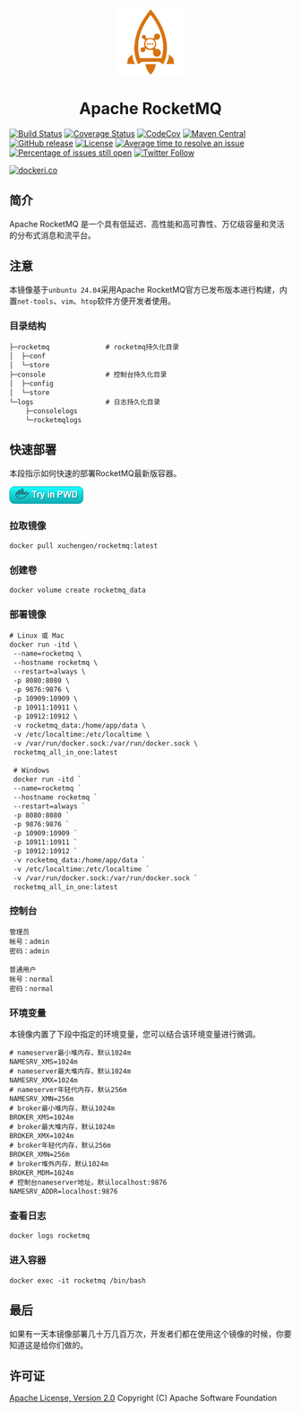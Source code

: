 <p align="center">
    <img width="120" height="120" src="https://raw.githubusercontent.com/Xuchengen/static/master/rocketmq/rmq-logo.png" alt="Apache RocketMQ">
    <h1 align="center">Apache RocketMQ</h1>
</p>

[![Build Status](https://travis-ci.org/apache/rocketmq.svg?branch=master)](https://travis-ci.org/apache/rocketmq)
[![Coverage Status](https://coveralls.io/repos/github/apache/rocketmq/badge.svg?branch=master)](https://coveralls.io/github/apache/rocketmq?branch=master)
[![CodeCov](https://codecov.io/gh/apache/rocketmq/branch/master/graph/badge.svg)](https://codecov.io/gh/apache/rocketmq)
[![Maven Central](https://maven-badges.herokuapp.com/maven-central/org.apache.rocketmq/rocketmq-all/badge.svg)](http://search.maven.org/#search%7Cga%7C1%7Corg.apache.rocketmq)
[![GitHub release](https://img.shields.io/badge/release-download-orange.svg)](https://rocketmq.apache.org/dowloading/releases)
[![License](https://img.shields.io/badge/license-Apache%202-4EB1BA.svg)](https://www.apache.org/licenses/LICENSE-2.0.html)
[![Average time to resolve an issue](http://isitmaintained.com/badge/resolution/apache/rocketmq.svg)](http://isitmaintained.com/project/apache/rocketmq "Average time to resolve an issue")
[![Percentage of issues still open](http://isitmaintained.com/badge/open/apache/rocketmq.svg)](http://isitmaintained.com/project/apache/rocketmq "Percentage of issues still open")
[![Twitter Follow](https://img.shields.io/twitter/follow/ApacheRocketMQ?style=social)](https://twitter.com/intent/follow?screen_name=ApacheRocketMQ)

[![dockeri.co](https://dockeri.co/image/xuchengen/rocketmq)](https://hub.docker.com/r/xuchengen/rocketmq)

## 简介

Apache RocketMQ 是一个具有低延迟、高性能和高可靠性、万亿级容量和灵活的分布式消息和流平台。

## 注意

本镜像基于``unbuntu 24.04``采用Apache RocketMQ官方已发布版本进行构建，内置``net-tools``、``vim``、``htop``软件方便开发者使用。

### 目录结构

```text
├─rocketmq              # rocketmq持久化目录
│  ├─conf                   
│  └─store
├─console               # 控制台持久化目录
│  ├─config
│  └─store
└─logs                  # 日志持久化目录
    ├─consolelogs
    └─rocketmqlogs
```

## 快速部署

本段指示如何快速的部署RocketMQ最新版容器。

<a href="https://labs.play-with-docker.com/?stack=https://raw.githubusercontent.com/Xuchengen/static/master/rocketmq/stack.yml" target="_blank" title="试一试">
    <img src="https://raw.githubusercontent.com/Xuchengen/static/master/rocketmq/button.png" alt="Try in PWD">
</a>

### 拉取镜像

```shell
docker pull xuchengen/rocketmq:latest
```

### 创建卷

```shell
docker volume create rocketmq_data
```

### 部署镜像

```shell
# Linux 或 Mac
docker run -itd \
 --name=rocketmq \
 --hostname rocketmq \
 --restart=always \
 -p 8080:8080 \
 -p 9876:9876 \
 -p 10909:10909 \
 -p 10911:10911 \
 -p 10912:10912 \
 -v rocketmq_data:/home/app/data \
 -v /etc/localtime:/etc/localtime \
 -v /var/run/docker.sock:/var/run/docker.sock \
 rocketmq_all_in_one:latest
 
 # Windows
 docker run -itd `
 --name=rocketmq `
 --hostname rocketmq `
 --restart=always `
 -p 8080:8080 `
 -p 9876:9876 `
 -p 10909:10909 `
 -p 10911:10911 `
 -p 10912:10912 `
 -v rocketmq_data:/home/app/data `
 -v /etc/localtime:/etc/localtime `
 -v /var/run/docker.sock:/var/run/docker.sock `
 rocketmq_all_in_one:latest
```

### 控制台

```text
管理员
帐号：admin
密码：admin

普通用户
帐号：normal
密码：normal
```

### 环境变量

本镜像内置了下段中指定的环境变量，您可以结合该环境变量进行微调。

```shell
# nameserver最小堆内存，默认1024m
NAMESRV_XMS=1024m
# nameserver最大堆内存，默认1024m
NAMESRV_XMX=1024m
# nameserver年轻代内存，默认256m
NAMESRV_XMN=256m
# broker最小堆内存，默认1024m
BROKER_XMS=1024m
# broker最大堆内存，默认1024m
BROKER_XMX=1024m
# broker年轻代内存，默认256m
BROKER_XMN=256m
# broker堆外内存，默认1024m
BROKER_MDM=1024m
# 控制台nameserver地址，默认localhost:9876
NAMESRV_ADDR=localhost:9876
```

### 查看日志

```shell
docker logs rocketmq
```

### 进入容器

```shell
docker exec -it rocketmq /bin/bash
```

## 最后

如果有一天本镜像部署几十万几百万次，开发者们都在使用这个镜像的时候，你要知道这是给你们做的。

## 许可证

[Apache License, Version 2.0](http://www.apache.org/licenses/LICENSE-2.0.html) Copyright (C) Apache Software Foundation
